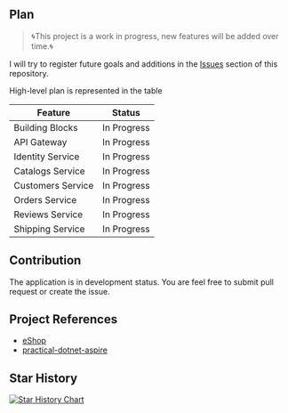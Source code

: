 ## Plan

> 🌀This project is a work in progress, new features will be added over time.🌀

I will try to register future goals and additions in the [Issues](https://github.com/danganhphu?tab=repositories/issues)
section of this repository.

High-level plan is represented in the table

| Feature           | Status      |
|-------------------|-------------|
| Building Blocks   | In Progress |
| API Gateway       | In Progress |
| Identity Service  | In Progress |
| Catalogs Service  | In Progress |
| Customers Service | In Progress |
| Orders Service    | In Progress |
| Reviews Service   | In Progress |
| Shipping Service  | In Progress |

## Contribution

The application is in development status. You are feel free to submit pull request or create the issue.

## Project References

- [eShop](https://github.com/dotnet/eShop)
- [practical-dotnet-aspire](https://github.com/thangchung/practical-dotnet-aspire)

## Star History

[![Star History Chart](https://api.star-history.com/svg?repos=danganhphu/food-express-server&type=Date)](https://star-history.com/#danganhphu/food-express-server&Date)
